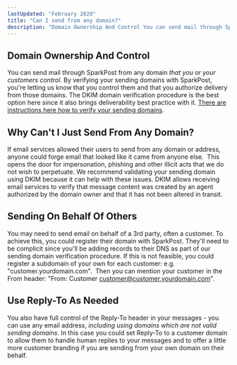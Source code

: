 ```yaml
---
lastUpdated: "February 2020"
title: "Can I send from any domain?"
description: "Domain Ownership And Control You can send mail through Spark Post from any domain that you or your customers control By verifying your sending domains with Spark Post you're letting us know that you control them and that you authorize delivery from those domains The SPF and DKIM domain verification..."
---
```


## Domain Ownership And Control

You can send mail through SparkPost from any domain *that you or your customers control*. By verifying your sending domains with SparkPost, you're letting us know that you control them and that you authorize delivery from those domains. The DKIM domain verification procedure is the best option here since it also brings deliverability best practice with it. [There are instructions here how to verify your sending domains](https://www.sparkpost.com/docs/getting-started/getting-started-sparkpost/#step-2-verifying-domain-ownership). 

## Why Can't I Just Send From Any Domain?

If email services allowed their users to send from any domain or address, anyone could forge email that looked like it came from anyone else.  This opens the door for impersonation, phishing and other illicit acts that we do not wish to perpetuate. We recommend validating your sending domain using DKIM because it can help with these issues. DKIM allows receiving email services to verify that message content was created by an agent authorized by the domain owner and that it has not been altered in transit.

## Sending On Behalf Of Others

You may need to send email on behalf of a 3rd party, often a customer. To achieve this, you could register their domain with SparkPost. They'll need to be complicit since you'll be adding records to their DNS as part of our sending domain verification procedure. If this is not feasible, you could register a subdomain of your own for each customer: e.g. "customer.yourdomain.com".  Then you can mention your customer in the From header: "From: Customer <customer@customer.yourdomain.com>".

## Use Reply-To As Needed

You also have full control of the Reply-To header in your messages - you can use any email address, *including using domains which are not valid sending domains*. In this case you could set Reply-To to a customer domain to allow them to handle human replies to your messages and to offer a little more customer branding if you are sending from your own domain on their behalf.
